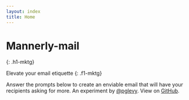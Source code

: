 ```yaml
---
layout: index
title: Home
---
```

# Mannerly-mail
{: .h1-mktg}

Elevate your email etiquette
{: .f1-mktg}

Answer the prompts below to create an enviable email that will have your recipients asking for more. An experiment by [@pglevy](https://twitter.com/pglevy). View on [GitHub](https://github.com/pglevy/mannerly-email).
